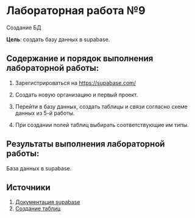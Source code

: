 # Лабораторная работа №9

Создание БД

**Цель**: создать базу данных в supabase.

## Содержание и порядок выполнения лабораторной работы:

1. Зарегистрироваться на https://supabase.com/

1. Создать новую организацию и первый проект.

1. Перейти в базу данных, создать таблицы и связи согласно схеме данных из 5-й работы.

1. При создании полей таблиц выбирать соответствующие им типы.

## Результаты выполнения лабораторной работы:

База данных в supabase.

## Источники

1. [Документация supabase](https://supabase.com/docs)
1. [Создание таблиц](https://supabase.com/docs/guides/database/tables)